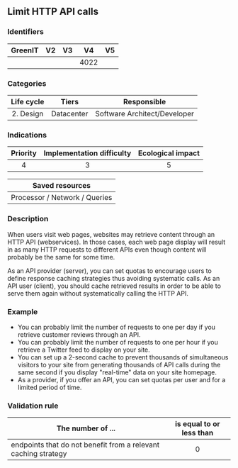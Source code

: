 ## Limit HTTP API calls

### Identifiers

| GreenIT | V2  | V3  |  V4  | V5  |
| :-----: | :-: | :-: | :--: | :-: |
|         |     |     | 4022 |     |

### Categories

| Life cycle |   Tiers    |         Responsible          |
| :--------: | :--------: | :--------------------------: |
| 2. Design  | Datacenter | Software Architect/Developer |

### Indications

| Priority | Implementation difficulty | Ecological impact |
| :------: | :-----------------------: | :---------------: |
|    4     |             3             |         5         |

|        Saved resources        |
| :---------------------------: |
| Processor / Network / Queries |

### Description

When users visit web pages, websites may retrieve content through an HTTP API (webservices). In those cases, each web page display will result in as many HTTP requests to different APIs even though content will probably be the same for some time.

As an API provider (server), you can set quotas to encourage users to define response caching strategies thus avoiding systematic calls. As an API user (client), you should cache retrieved results in order to be able to serve them again without systematically calling the HTTP API.

### Example

- You can probably limit the number of requests to one per day if you retrieve customer reviews through an API.
- You can probably limit the number of requests to one per hour if you retrieve a Twitter feed to display on your site.
- You can set up a 2-second cache to prevent thousands of simultaneous visitors to your site from generating thousands of API calls during the same second if you display "real-time" data on your site homepage.
- As a provider, if you offer an API, you can set quotas per user and for a limited period of time.

### Validation rule

| The number of ...                                              | is equal to or less than |
| -------------------------------------------------------------- | :----------------------: |
| endpoints that do not benefit from a relevant caching strategy |            0             |
